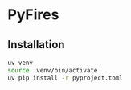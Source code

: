 # PyFires

## Installation

```bash
uv venv
source .venv/bin/activate
uv pip install -r pyproject.toml
```